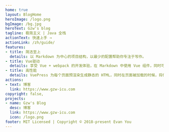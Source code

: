 ```yaml
---
home: true
layout: BlogHome
heroImage: /logo.png
bgImage: /bg.jpg
heroText: Gzw's blog
tagline: 极简主义 | Java 全栈
actionText: 快速上手 →
actionLink: /zh/guide/
features:
- title: 简洁至上
  details: 以 Markdown 为中心的项目结构，以最少的配置帮助你专注于写作。
- title: Vue驱动
  details: 享受 Vue + webpack 的开发体验，在 Markdown 中使用 Vue 组件，同时可以使用 Vue 来开发自定义主题。
- title: 高性能
  details: VuePress 为每个页面预渲染生成静态的 HTML，同时在页面被加载的时候，将作为 SPA 运行。
actions:
- text: 博客
  link: https://www.gzw-icu.com
copyright: false,
projects: 
- name: Gzw's Blog
  desc: 博客
  link: https://www.gzw-icu.com
  icon: /logo.png
footer: MIT Licensed | Copyright © 2018-present Evan You
---
```



